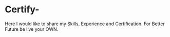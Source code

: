 # Certify-
Here I would like to share my Skills, Experience and Certification. 
For Better Future be live your OWN.

